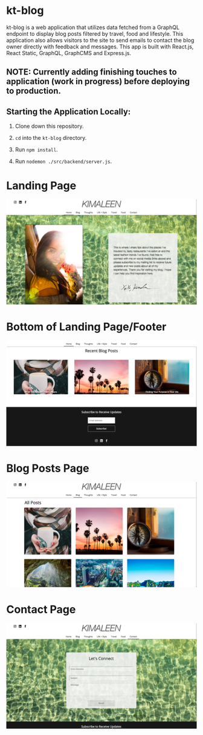 # kt-blog

kt-blog is a web application that utilizes data fetched from a GraphQL endpoint to display blog posts filtered by travel, food and lifestyle. This application also allows visitors to the site to send emails to contact the blog owner directly with feedback and messages. This app is built with React.js, React Static, GraphQL, GraphCMS and Express.js.

## NOTE: Currently adding finishing touches to application (work in progress) before deploying to production.

## Starting the Application Locally:

1. Clone down this repository.

2. `cd` into the `kt-blog` directory.

3. Run `npm install`.

4. Run `nodemon ./src/backend/server.js`.

# Landing Page

<img src="./src/frontend/images/kt-blog-landing.svg" alt="homepage">

# Bottom of Landing Page/Footer

<img src="./src/frontend/images/kt-blog-footer.svg" alt="footer">

# Blog Posts Page

<img src="./src/frontend/images/kt-blog-posts.svg" alt="blog posts">

# Contact Page

<img src="./src/frontend/images/kt-blog-contact.svg" alt="contact page">
